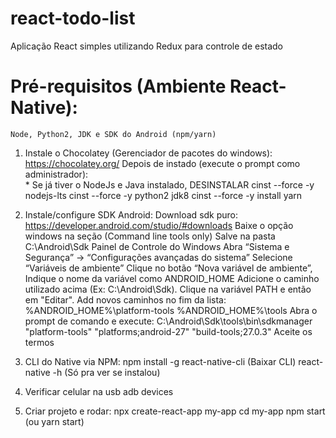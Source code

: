 # react-todo-list
Aplicação React simples utilizando Redux para controle de estado

# Pré-requisitos (Ambiente React-Native):
	Node, Python2, JDK e SDK do Android (npm/yarn)

1) Instale o Chocolatey (Gerenciador de pacotes do windows):
	https://chocolatey.org/
    Depois de instado (execute o prompt como administrador):        
		* Se já tiver o NodeJs e Java instalado, DESINSTALAR
		cinst --force -y nodejs-lts
        cinst --force -y python2 jdk8
		cinst --force -y install yarn

2) Instale/configure SDK Android:
	Download sdk puro:
    	https://developer.android.com/studio/#downloads
        Baixe o opção windows na seção (Command line tools only)
        Salve na pasta C:\Android\Sdk
        Painel de Controle do Windows
	    	Abra “Sistema e Segurança” -> “Configurações avançadas do sistema”
        	Selecione “Variáveis de ambiente”
            Clique no botão “Nova variável de ambiente”, 
            Indique o nome da variável como ANDROID_HOME
            Adicione o caminho utilizado acima (Ex: C:\Android\Sdk).
            Clique na variável PATH e então em "Editar".
	            Add novos caminhos no fim da lista:
    	            %ANDROID_HOME%\platform-tools
                    %ANDROID_HOME%\tools
                Abra o prompt de comando e execute:
                    C:\Android\Sdk\tools\bin\sdkmanager  "platform-tools" "platforms;android-27" "build-tools;27.0.3"
                    Aceite os termos

3) CLI do Native via NPM:
	npm install -g react-native-cli (Baixar CLI)
    react-native -h (Só pra ver se instalou)

4) Verificar celular na usb
	adb devices

5) Criar projeto e rodar:
	npx create-react-app my-app
	cd my-app
	npm start (ou yarn start)